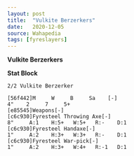 ```yaml
---
layout: post
title:  "Vulkite Berzerkers"
date:   2020-12-05
source: Wahapedia
tags: [fyreslayers]
---
```


**Vulkite Berzerkers**

**Stat Block**
```
2/2 Vulkite Berzerker
```

```
[56f442]M     W     B     Sa    [-]
4"    2     7     5+    
[e85545]Weapons[-]
[c6c930]Fyresteel Throwing Axe[-]
8"     A:1    H:5+   W:5+   R:-    D:1   
[c6c930]Fyresteel Handaxe[-]
1"     A:2    H:3+   W:3+   R:-    D:1   
[c6c930]Fyresteel War-pick[-]
1"     A:2    H:3+   W:4+   R:-1   D:1   
```


